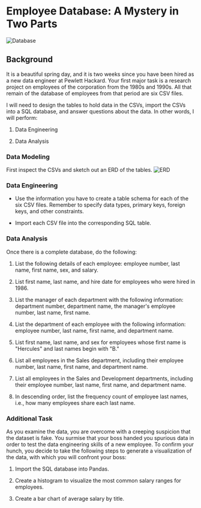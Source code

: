 # Employee Database: A Mystery in Two Parts
![Database](https://user-images.githubusercontent.com/60836219/98505075-3ee44a80-220d-11eb-819d-9ae5b87bd679.jpg)
## Background
It is a beautiful spring day, and it is two weeks since you have been hired as a new data engineer at Pewlett Hackard. Your first major task is a research project on employees of the corporation from the 1980s and 1990s. All that remain of the database of employees from that period are six CSV files.

I will need to design the tables to hold data in the CSVs, import the CSVs into a SQL database, and answer questions about the data. In other words, I will perform:

1. Data Engineering

2. Data Analysis
### Data Modeling
First inspect the CSVs and sketch out an ERD of the tables.
![ERD ](https://user-images.githubusercontent.com/60836219/98505645-7b647600-220e-11eb-9296-4eb7622f6a56.png)
### Data Engineering
* Use the information you have to create a table schema for each of the six CSV files. Remember to specify data types, primary keys, foreign keys, and other constraints.

* Import each CSV file into the corresponding SQL table.
### Data Analysis
Once there is a complete database, do the following:

1. List the following details of each employee: employee number, last name, first name, sex, and salary.

2. List first name, last name, and hire date for employees who were hired in 1986.

3. List the manager of each department with the following information: department number, department name, the manager's employee number, last name, first name.

4. List the department of each employee with the following information: employee number, last name, first name, and department name.

5. List first name, last name, and sex for employees whose first name is "Hercules" and last names begin with "B."

6. List all employees in the Sales department, including their employee number, last name, first name, and department name.

7. List all employees in the Sales and Development departments, including their employee number, last name, first name, and department name.

8. In descending order, list the frequency count of employee last names, i.e., how many employees share each last name.
### Additional Task
As you examine the data, you are overcome with a creeping suspicion that the dataset is fake. You surmise that your boss handed you spurious data in order to test the data engineering skills of a new employee. To confirm your hunch, you decide to take the following steps to generate a visualization of the data, with which you will confront your boss:

1. Import the SQL database into Pandas.

2. Create a histogram to visualize the most common salary ranges for employees.

3. Create a bar chart of average salary by title.
